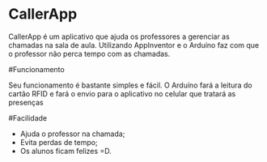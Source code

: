 CallerApp
==========

CallerApp é um aplicativo que ajuda os professores a gerenciar as chamadas na sala de aula. Utilizando AppInventor e o Arduíno faz com que o professor não perca tempo com as chamadas.

#Funcionamento

Seu funcionamento é bastante simples e fácil. O Arduíno fará a leitura do cartão RFID e fará o envio para o aplicativo no celular que tratará as presenças

#Facilidade

 * Ajuda o professor na chamada;
 * Evita perdas de tempo;
 * Os alunos ficam felizes =D.
